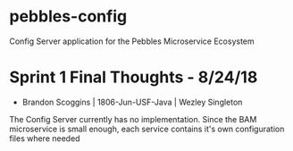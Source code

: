 # pebbles-config
Config Server application for the Pebbles Microservice Ecosystem

# Sprint 1 Final Thoughts - 8/24/18
- Brandon Scoggins | 1806-Jun-USF-Java | Wezley Singleton

The Config Server currently has no implementation. Since the BAM microservice is small enough, each service contains it's own 
configuration files where needed
